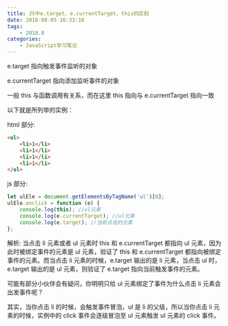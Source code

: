 ```yaml
---
title: JS中e.target、e.currentTarget、this的区别
date: 2018-08-05 16:33:10
tags:
	- 2018.8
categories:
	- JavaScript学习笔记
---
```


e.target 指向触发事件监听的对象

e.currentTarget 指向添加监听事件的对象

一般 this 与函数调用有关系，而在这里 this 指向与 e.currentTarget 指向一致

以下就是所列举的实例：

html 部分:

```html
<ul>
    <li>1</li>
    <li>1</li>
    <li>1</li>
    <li>1</li>
</ul>
```

js 部分:

````javascript
let ulEle = document.getElementsByTagName('ul')[0];
ulEle.onclick = function (e) {
    console.log(this); //ul元素
    console.log(e.currentTarget); //ul元素
    console.log(e.target); //当前点击的元素
};
````

解析: 当点击 li 元素或者 ul 元素时 this 和 e.currentTarget 都指向 ul 元素，因为此时被绑定事件的元素是 ul 元素，验证了 this 和 e.currentTarget 都指向被绑定事件的元素。而当点击 li 元素的时候，e.target 输出的是 li 元素，当点击 ul 时，e.target 输出的是 ul 元素，则验证了 e.target 指向当前触发事件的元素。

可能有部分小伙伴会有疑问，你明明只给 ul 元素绑定了事件为什么点击 li 元素会出发事件呢？

其实，当你点击 li 的时候，会触发事件冒泡，ul 是 li 的父级，所以当你点击 li 元素的时候，实例中的 click 事件会逐级冒泡至 ul 元素触发 ul 元素的 click 事件。